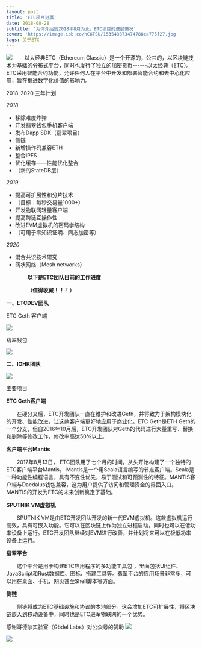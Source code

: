 ```yaml
---
layout: post
title: 'ETC项目进展'
date: 2018-08-28
subtitle: '为你介绍到2018年8月为止，ETC项目的进展情况'
cover: 'https://image.ibb.co/hC6TSU/153543073474788ca775f27.jpg'
tags: 关于ETC
---
```

![](https://image.ibb.co/cCx7Oe/1535430722445e8f69f0035.jpg)
&emsp;&emsp;以太经典ETC（Ethereum Classic）是一个开源的，公共的，以区块链技术为基础的分布式平台，同时也发行了独立的加密货币------以太经典（ETC）。ETC采用智能合约功能，允许任何人在平台中开发和部署智能合约和去中心化应用，旨在推进数字化价值的影响力。


2018-2020 三年计划

*2018*

- 移除难度炸弹
- 开发翡翠钱包手机客户端
- 发布Dapp SDK（翡翠项目）
- 侧链
- 新增操作码兼容ETH
- 整合IPFS
- 优化缓存——性能优化整合
- （新的StateDB层）


*2019*

- 提高可扩展性和分片技术
- （目标：每秒交易量1000+）
- 开发物联网轻量客户端
- 提高跨链互操作性
- 改进EVM虚拟机的密码学结构
- （可用于零知识证明、同态加密等）

*2020*

- 混合共识技术研究
- 网状网络（Mesh networks）


&emsp;&emsp;&emsp;&emsp;**以下是ETC团队目前的工作进度**

&emsp;&emsp;&emsp;&emsp;**（值得收藏！！！）**

**一、ETCDEV团队**

ETC Geth 客户端

![](https://image.ibb.co/j4807U/Geth.png)



翡翠钱包

![](https://image.ibb.co/dD8p1p/image.png)


**二、IOHK团队**

![](https://image.ibb.co/cDxhMp/Mantis.png)



主要项目

**ETC Geth客户端**

&emsp;&emsp;在硬分叉后，ETC开发团队一直在维护和改进Geth，并将致力于架构模块化的开发、性能改进，让这款客户端更好地应用于商业化。ETC Geth是ETH Geth的一个分支，但自2016年10月后，ETC开发团队对Geth的代码进行大量重写、替换和删除等修改工作，修改率高达50%以上。

**客户端平台Mantis**

&emsp;&emsp;2017年8月13日， ETC团队用了七个月的时间，从头开始构建了一个独特的ETC客户端平台Mantis。 Mantis是一个用Scala语言编写的节点客户端。Scala是一种功能性编程语言，具有不变性优先，易于测试和可预测性的特征。MANTIS客户端与Daedalus钱包兼容，这为用户提供了访问和管理资金的界面入口。MANTIS的开发为ETC的未来创新奠定了基础。

**SPUTNIK VM虚拟机**

&emsp;&emsp;SPUTNIK VM是由ETC开发团队开发的新一代EVM虚拟机。这款虚拟机运行高效，具有可嵌入功能。它可以在区块链上作为独立进程启动，同时也可以在低功率设备上运行。ETC开发团队继续对EVM进行改善，并计划将来可以在极低功率设备上运行。

**翡翠平台**

&emsp;&emsp;这个平台是用于构建ETC应用程序的多功能工具包 ，里面包括UI组件、JavaScript和Rust数据库、图标、搭建工具等。翡翠平台的应用场景非常多，可以用在桌面、手机、网页甚至Shell脚本等方面。

**侧链**

&emsp;&emsp;侧链将成为ETC基础设施和协议的本地部分。这会增加ETC可扩展性，将区块链嵌入到移动设备中，同时也是ETC进军物联网的一个优势。

感谢哥德尔实验室（Gödel Labs）对公众号的赞助
![](https://image.ibb.co/mAA749/02_02.jpg)

![](https://image.ibb.co/miAkrp/01.jpg)
